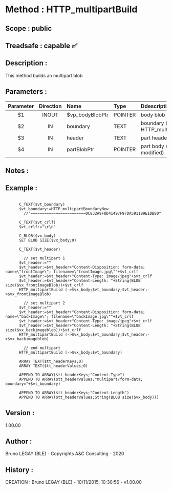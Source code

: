 ﻿# **Method :** HTTP_multipartBuild## **Scope :** public## **Treadsafe :** capable ✅ ## **Description :** This method builds an multipart blob## **Parameters :** | Parameter | Direction | Name | Type | Ddescription | |:----:|:----:|:----|:----|:----| | $1 | INOUT | $vp_bodyBlobPtr | POINTER | body blob pointer (modified) | | $2 | IN | boundary | TEXT | boundary (see HTTP_multipartBoundaryNew) | | $3 | IN | header | TEXT | part header (optional) | | $4 | IN | partBlobPtr | POINTER | part body (optional, not modified) | ## **Notes :** ## **Example :** ```      C_TEXT($vt_boundary)      $vt_boundary:=HTTP_multipartBoundaryNew         //"========================0C832A9F8D41497F97DA591189E1DB80"            C_TEXT($vt_crlf)      $vt_crlf:="\r\n"            C_BLOB($vx_body)      SET BLOB SIZE($vx_body;0)            C_TEXT($vt_header)              // set multipart 1      $vt_header:=""      $vt_header:=$vt_header+"Content-Disposition: form-data; name=\"frontImage\"; filename=\"frontImage.jpg\""+$vt_crlf      $vt_header:=$vt_header+"Content-Type: image/jpeg"+$vt_crlf      $vt_header:=$vt_header+"Content-Length: "+String(BLOB size($vx_frontImageBlob))+$vt_crlf      HTTP_multipartBuild (->$vx_body;$vt_boundary;$vt_header;->$vx_frontImageBlob)              // set multipart 2      $vt_header:=""      $vt_header:=$vt_header+"Content-Disposition: form-data; name=\"backImage\"; filename=\"backImage.jpg\""+$vt_crlf      $vt_header:=$vt_header+"Content-Type: image/jpeg"+$vt_crlf      $vt_header:=$vt_header+"Content-Length: "+String(BLOB size($vx_backimageblob))+$vt_crlf      HTTP_multipartBuild (->$vx_body;$vt_boundary;$vt_header;->$vx_backimageblob)              // end multipart      HTTP_multipartBuild (->$vx_body;$vt_boundary)            ARRAY TEXT($tt_headerKeys;0)      ARRAY TEXT($tt_headerValues;0)            APPEND TO ARRAY($tt_headerKeys;"Content-Type")      APPEND TO ARRAY($tt_headerValues;"multipart/form-data; boundary="+$vt_boundary)            APPEND TO ARRAY($tt_headerKeys;"Content-Length")      APPEND TO ARRAY($tt_headerValues;String(BLOB size($vx_body)))```## **Version :** 1.00.00## **Author :** Bruno LEGAY (BLE) - Copyrights A&C Consulting - 2020## **History :**  CREATION : Bruno LEGAY (BLE) - 10/11/2015, 10:30:56 - v1.00.00